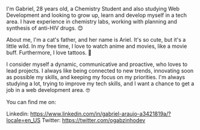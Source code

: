 I'm Gabriel, 28 years old, a Chemistry Student and also studying Web Development and looking to grow up, 
learn and develop myself in a tech area. I have experience in chemistry labs, working with planning and synthesis of anti-HIV drugs. 😊

About me, I'm a cat's father, and her name is Ariel. It's so cute, but it's a little wild. 
In my free time, I love to watch anime and movies, like a movie buff. Furthermore, I love tattoos. 🎥

I consider myself a dynamic, communicative and proactive, who loves to lead projects. 
I always like being connected to new trends, innovating soon as possible my skills, and keeping my focus on my priorities. 
I'm always studying a lot, trying to improve my tech skills, and I want a chance to get a job in a web development area. 🤓


You can find me on:

Linkedin: https://www.linkedin.com/in/gabriel-araujo-a3421819a/?locale=en_US
Twitter: https://twitter.com/ogabzinhodev
